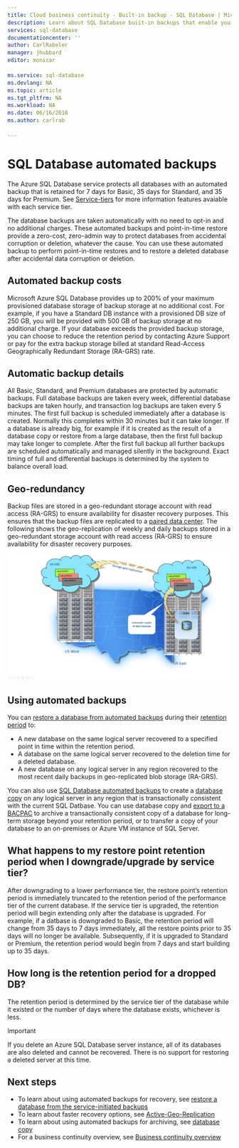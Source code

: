 ```yaml
---
title: Cloud business continuity - Built-in backup - SQL Database | Microsoft Azure
description: Learn about SQL Database buiit-in backups that enable you to roll back an Azure SQL Database to a previous point in time or copy a database to a new database in an geographic region (up to 35 days).
services: sql-database
documentationcenter: ''
author: CarlRabeler
manager: jhubbard
editor: monicar

ms.service: sql-database
ms.devlang: NA
ms.topic: article
ms.tgt_pltfrm: NA
ms.workload: NA
ms.date: 06/16/2016
ms.author: carlrab

---
```

# SQL Database automated backups
The Azure SQL Database service protects all databases with an automated backup that is retained for 7 days for Basic, 35 days for Standard, and 35 days for Premium. See [Service-tiers](sql-database-service-tiers.md) for more information features avaiable with each service tier. 

The database backups are taken automatically with no need to opt-in and no additional charges. These automated backups and point-in-time restore provide a zero-cost, zero-admin way to protect databases from accidental corruption or deletion, whatever the cause. You can use these automated backup to perform point-in-time restores and to restore a deleted database after accidental data corruption or deletion.

## Automated backup costs
Microsoft Azure SQL Database provides up to 200% of your maximum provisioned database storage of backup storage at no additional cost. For example, if you have a Standard DB instance with a provisioned DB size of 250 GB, you will be provided with 500 GB of backup storage at no additional charge. If your database exceeds the provided backup storage, you can choose to reduce the retention period by contacting Azure Support or pay for the extra backup storage billed at standard Read-Access Geographically Redundant Storage (RA-GRS) rate. 

## Automatic backup details
All Basic, Standard, and Premium databases are protected by automatic backups. Full database backups are taken every week, differential database backups are taken hourly, and transaction log backups are taken every 5 minutes. The first full backup is scheduled immediately after a database is created. Normally this completes within 30 minutes but it can take longer. If a database is already big, for example if it is created as the result of a database copy or restore from a large database, then the first full backup may take longer to complete. After the first full backup all further backups are scheduled automatically and managed silently in the background. Exact timing of full and differential backups is determined by the system to balance overall load. 

## Geo-redundancy
Backup files are stored in a geo-redundant storage account with read access (RA-GRS) to ensure availability for disaster recovery purposes. This ensures that the backup files are replicated to a [paired data center](../best-practices-availability-paired-regions.md). The following shows the geo-replication of weekly and daily backups stored in a geo-redundant storage account with read access (RA-GRS) to ensure availability for disaster recovery purposes.

![geo-restore](./media/sql-database-geo-restore/geo-restore-1.png)

## Using automated backups
You can [restore a database from automated backups](sql-database-recovery-using-backups.md) during their [retention period](sql-database-service-tiers.md) to:

* A new database on the same logical server recovered to a specified point in time within the retention period. 
* A database on the same logical server recovered to the deletion time for a deleted database.
* A new database on any logical server in any region recovered to the most recent daily backups in geo-replicated blob storage (RA-GRS).

You can also use [SQL Database automated backups](sql-database-automated-backups.md) to create a [database copy](sql-database-copy.md) on any logical server in any region that is transactionally consistent with the current SQL Datbase. You can use database copy and [export to a BACPAC](sql-database-export.md) to archive a transactionally consistent copy of a database for long-term storage beyond your retention period, or to transfer a copy of your database to an on-premises or Azure VM instance of SQL Server.

## What happens to my restore point retention period when I downgrade/upgrade by service tier?
After downgrading to a lower performance tier, the restore point’s retention period is immediately truncated to the retention period of the performance tier of the current database. If the service tier is upgraded, the retention period will begin extending only after the database is upgraded. For example, if a datbase is downgraded to Basic, the retention period will change from 35 days to 7 days immediately, all the restore points prior to 35 days will no longer be available. Subsequently, if it is upgraded to Standard or Premium, the retention period would begin from 7 days and start building up to 35 days.

## How long is the retention period for a dropped DB?
The retention period is determined by the service tier of the database while it existed or the number of days where the database exists, whichever is less.

> [!IMPORTANT]
> If you delete an Azure SQL Database server instance, all of its databases are also deleted and cannot be recovered. There is no support for restoring a deleted server at this time.
> 
> 

## Next steps
* To learn about using automated backups for recovery, see [restore a database from the service-initiated backups](sql-database-recovery-using-backups.md)
* To learn about faster recovery options, see [Active-Geo-Replication](sql-database-geo-replication-overview.md)  
* To learn about using automated backups for archiving, see [database copy](sql-database-copy.md)
* For a business continuity overview, see [Business continuity overview](sql-database-business-continuity.md)

